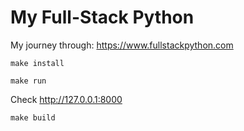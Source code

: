 # My Full-Stack Python 

My journey through: https://www.fullstackpython.com

```shell
make install
```

```shell
make run
```

Check http://127.0.0.1:8000

```shell
make build
```